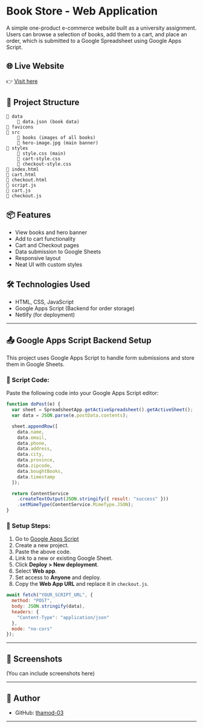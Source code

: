 
# Book Store - Web Application

A simple one-product e-commerce website built as a university assignment. Users can browse a selection of books, add them to a cart, and place an order, which is submitted to a Google Spreadsheet using Google Apps Script.

## 🌐 Live Website

👉 [Visit here](https://book-store-thamod.netlify.app/)

## 📁 Project Structure

```
📁 data
    📄 data.json (book data)
📁 favicons
📁 src
    📁 books (images of all books)
    📄 hero-image.jpg (main banner)
📁 styles
    📄 style.css (main)
    📄 cart-style.css
    📄 checkout-style.css
📄 index.html
📄 cart.html
📄 checkout.html
📄 script.js
📄 cart.js
📄 checkout.js
```

## 📦 Features

- View books and hero banner
- Add to cart functionality
- Cart and Checkout pages
- Data submission to Google Sheets
- Responsive layout
- Neat UI with custom styles

## 🛠️ Technologies Used

- HTML, CSS, JavaScript
- Google Apps Script (Backend for order storage)
- Netlify (for deployment)

---

## 📤 Google Apps Script Backend Setup

This project uses Google Apps Script to handle form submissions and store them in Google Sheets.

### 🔁 Script Code:

Paste the following code into your Google Apps Script editor:

```js
function doPost(e) {
  var sheet = SpreadsheetApp.getActiveSpreadsheet().getActiveSheet();
  var data = JSON.parse(e.postData.contents);

  sheet.appendRow([
    data.name,
    data.email,
    data.phone,
    data.address,
    data.city,
    data.province,
    data.zipcode,
    data.boughtBooks,
    data.timestamp
  ]);

  return ContentService
    .createTextOutput(JSON.stringify({ result: "success" }))
    .setMimeType(ContentService.MimeType.JSON);
}
```

### 🧰 Setup Steps:

1. Go to [Google Apps Script](https://script.google.com/)
2. Create a new project.
3. Paste the above code.
4. Link to a new or existing Google Sheet.
5. Click **Deploy > New deployment**.
6. Select **Web app**.
7. Set access to **Anyone** and deploy.
8. Copy the **Web App URL** and replace it in `checkout.js`.

```js
await fetch("YOUR_SCRIPT_URL", {
  method: "POST",
  body: JSON.stringify(data),
  headers: {
    "Content-Type": "application/json"
  },
  mode: "no-cors"
});
```

---

## 📸 Screenshots

(You can include screenshots here)

---

## 📌 Author

- GitHub: [thamod-03](https://github.com/thamod-03)

---
